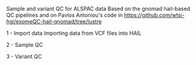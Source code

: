 Sample and variant QC for ALSPAC data
Based on the gnomad hail-based QC pipelines and on Pavlos Antoniou's code in https://github.com/wtsi-hgi/exomeQC-hail-gnomad/tree/lustre

1 - Import data
Importing data from VCF files into HAIL

2 - Sample QC

3 - Variant QC